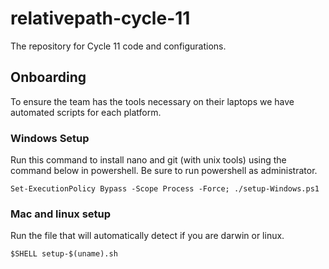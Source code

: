 # relativepath-cycle-11
The repository for Cycle 11 code and configurations.

## Onboarding
To ensure the team has the tools necessary on their laptops we have automated scripts for each platform.

### Windows Setup
Run this command to install nano and git (with unix tools) using the command below in powershell.
Be sure to run powershell as administrator.

`Set-ExecutionPolicy Bypass -Scope Process -Force; ./setup-Windows.ps1` 

### Mac and linux setup
Run the file that will automatically detect if you are darwin or linux. 

`$SHELL setup-$(uname).sh`

